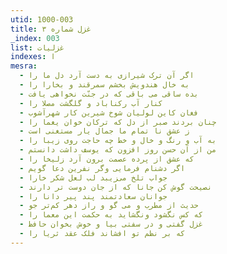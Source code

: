 ```yaml
---
utid: 1000-003
title: غزل شماره ۳
_index: 003
list: غزلیات
indexes: ا
mesra:
  - اگر آن ترک شیرازی به دست آرد دل ما را
  - به خال هندویش بخشم سمرقند و بخارا را
  - بده ساقی می باقی که در جنّت نخواهی یافت
  - کنار آب رکناباد و گلگشت مصلا را
  - فغان کاین لولیان شوخ شیرین کار شهرآشوب
  - چنان بردند صبر از دل که ترکان خوان یغما را
  - ز عشق نا تمام ما جمال یار مستغنی است
  - به آب و رنگ و خال و خط چه حاجت روی زیبا را
  - من از آن حسن روز افزون که یوسف داشت دانستم
  - که عشق از پرده عصمت برون آرد زلیخا را
  - اگر دشنام فرمایی وگر نفرین دعا گویم
  - جواب تلخ می‌زیبد لب لعل شکر خارا
  - نصیحت گوش کن جانا که از جان دوست تر دارند
  - جوانان سعادتمند پند پیر دانا را
  - حدیث از مطرب و می گو و راز دهر کم‌تر جو
  - که کس نگشود ونگشاید به حکمت این معما را
  - غزل گفتی و در سفتی بیا و خوش بخوان حافظ
  - که بر نظم تو افشاند فلک عقد ثریا را
---
```

